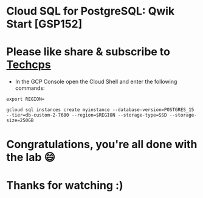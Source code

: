 
# Cloud SQL for PostgreSQL: Qwik Start [GSP152]

# Please like share & subscribe to [Techcps](https://www.youtube.com/@techcps)

* In the GCP Console open the Cloud Shell and enter the following commands:

```
export REGION=
```
```
gcloud sql instances create myinstance --database-version=POSTGRES_15 --tier=db-custom-2-7680 --region=$REGION --storage-type=SSD --storage-size=250GB
```

# Congratulations, you're all done with the lab 😄

# Thanks for watching :)
